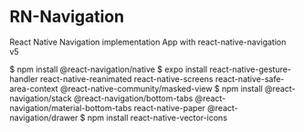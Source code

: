 # RN-Navigation
React Native Navigation implementation App with react-native-navigation v5


$ npm install @react-navigation/native
$ expo install react-native-gesture-handler react-native-reanimated react-native-screens react-native-safe-area-context @react-native-community/masked-view
$ npm install @react-navigation/stack @react-navigation/bottom-tabs @react-navigation/material-bottom-tabs react-native-paper @react-navigation/drawer
$ npm install react-native-vector-icons

